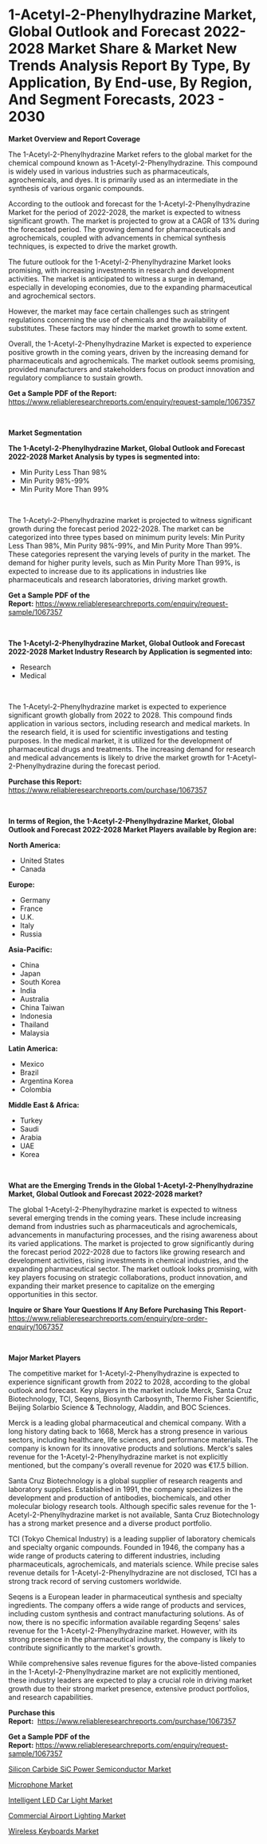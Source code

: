 <p><h1>1-Acetyl-2-Phenylhydrazine Market, Global Outlook and Forecast 2022-2028 Market Share & Market New Trends Analysis Report By Type, By Application, By End-use, By Region, And Segment Forecasts, 2023 - 2030</h1></p><p><strong>Market Overview and Report Coverage</strong></p>
<p><p>The 1-Acetyl-2-Phenylhydrazine Market refers to the global market for the chemical compound known as 1-Acetyl-2-Phenylhydrazine. This compound is widely used in various industries such as pharmaceuticals, agrochemicals, and dyes. It is primarily used as an intermediate in the synthesis of various organic compounds.</p><p>According to the outlook and forecast for the 1-Acetyl-2-Phenylhydrazine Market for the period of 2022-2028, the market is expected to witness significant growth. The market is projected to grow at a CAGR of 13% during the forecasted period. The growing demand for pharmaceuticals and agrochemicals, coupled with advancements in chemical synthesis techniques, is expected to drive the market growth.</p><p>The future outlook for the 1-Acetyl-2-Phenylhydrazine Market looks promising, with increasing investments in research and development activities. The market is anticipated to witness a surge in demand, especially in developing economies, due to the expanding pharmaceutical and agrochemical sectors.</p><p>However, the market may face certain challenges such as stringent regulations concerning the use of chemicals and the availability of substitutes. These factors may hinder the market growth to some extent.</p><p>Overall, the 1-Acetyl-2-Phenylhydrazine Market is expected to experience positive growth in the coming years, driven by the increasing demand for pharmaceuticals and agrochemicals. The market outlook seems promising, provided manufacturers and stakeholders focus on product innovation and regulatory compliance to sustain growth.</p></p>
<p><strong>Get a Sample PDF of the Report:</strong> <a href="https://www.reliableresearchreports.com/enquiry/request-sample/1067357">https://www.reliableresearchreports.com/enquiry/request-sample/1067357</a></p>
<p>&nbsp;</p>
<p><strong>Market Segmentation</strong></p>
<p><strong>The 1-Acetyl-2-Phenylhydrazine Market, Global Outlook and Forecast 2022-2028 Market Analysis by types is segmented into:</strong></p>
<p><ul><li>Min Purity Less Than 98%</li><li>Min Purity 98%-99%</li><li>Min Purity More Than 99%</li></ul></p>
<p>&nbsp;</p>
<p><p>The 1-Acetyl-2-Phenylhydrazine market is projected to witness significant growth during the forecast period 2022-2028. The market can be categorized into three types based on minimum purity levels: Min Purity Less Than 98%, Min Purity 98%-99%, and Min Purity More Than 99%. These categories represent the varying levels of purity in the market. The demand for higher purity levels, such as Min Purity More Than 99%, is expected to increase due to its applications in industries like pharmaceuticals and research laboratories, driving market growth.</p></p>
<p><strong>Get a Sample PDF of the Report:</strong>&nbsp;<a href="https://www.reliableresearchreports.com/enquiry/request-sample/1067357">https://www.reliableresearchreports.com/enquiry/request-sample/1067357</a></p>
<p>&nbsp;</p>
<p><strong>The 1-Acetyl-2-Phenylhydrazine Market, Global Outlook and Forecast 2022-2028 Market Industry Research by Application is segmented into:</strong></p>
<p><ul><li>Research</li><li>Medical</li></ul></p>
<p>&nbsp;</p>
<p><p>The 1-Acetyl-2-Phenylhydrazine market is expected to experience significant growth globally from 2022 to 2028. This compound finds application in various sectors, including research and medical markets. In the research field, it is used for scientific investigations and testing purposes. In the medical market, it is utilized for the development of pharmaceutical drugs and treatments. The increasing demand for research and medical advancements is likely to drive the market growth for 1-Acetyl-2-Phenylhydrazine during the forecast period.</p></p>
<p><strong>Purchase this Report:</strong>&nbsp; <a href="https://www.reliableresearchreports.com/purchase/1067357">https://www.reliableresearchreports.com/purchase/1067357</a></p>
<p>&nbsp;</p>
<p><strong>In terms of Region, the 1-Acetyl-2-Phenylhydrazine Market, Global Outlook and Forecast 2022-2028 Market Players available by Region are:</strong></p>
<p>
    <p> <strong> North America: </strong>
        <ul>
            <li>United States</li>
            <li>Canada</li>
        </ul>
        </p> 
    <p> <strong> Europe: </strong>
        <ul>
            <li>Germany</li>
            <li>France</li>
            <li>U.K.</li>
            <li>Italy</li>
            <li>Russia</li>
        </ul>
        </p> 
    <p> <strong> Asia-Pacific: </strong>
        <ul>
            <li>China</li>
            <li>Japan</li>
            <li>South Korea</li>
            <li>India</li>
            <li>Australia</li>
            <li>China Taiwan</li>
            <li>Indonesia</li>
            <li>Thailand</li>
            <li>Malaysia</li>
        </ul>
        </p> 
    <p> <strong> Latin America: </strong>
        <ul>
            <li>Mexico</li>
            <li>Brazil</li>
            <li>Argentina Korea</li>
            <li>Colombia</li>
        </ul>
        </p> 
    <p> <strong> Middle East & Africa: </strong>
        <ul>
            <li>Turkey</li>
            <li>Saudi</li>
            <li>Arabia</li>
            <li>UAE</li>
            <li>Korea</li>
        </ul>
    </p>
    </p>
<p>&nbsp;</p>
<p><strong>What are the Emerging Trends in the Global 1-Acetyl-2-Phenylhydrazine Market, Global Outlook and Forecast 2022-2028 market?</strong></p>
<p><p>The global 1-Acetyl-2-Phenylhydrazine market is expected to witness several emerging trends in the coming years. These include increasing demand from industries such as pharmaceuticals and agrochemicals, advancements in manufacturing processes, and the rising awareness about its varied applications. The market is projected to grow significantly during the forecast period 2022-2028 due to factors like growing research and development activities, rising investments in chemical industries, and the expanding pharmaceutical sector. The market outlook looks promising, with key players focusing on strategic collaborations, product innovation, and expanding their market presence to capitalize on the emerging opportunities in this sector.</p></p>
<p><strong>Inquire or Share Your Questions If Any Before Purchasing This Report</strong>- <a href="https://www.reliableresearchreports.com/enquiry/pre-order-enquiry/1067357">https://www.reliableresearchreports.com/enquiry/pre-order-enquiry/1067357</a></p>
<p>&nbsp;</p>
<p><strong>Major Market Players</strong></p>
<p><p>The competitive market for 1-Acetyl-2-Phenylhydrazine is expected to experience significant growth from 2022 to 2028, according to the global outlook and forecast. Key players in the market include Merck, Santa Cruz Biotechnology, TCI, Seqens, Biosynth Carbosynth, Thermo Fisher Scientific, Beijing Solarbio Science & Technology, Aladdin, and BOC Sciences.</p><p>Merck is a leading global pharmaceutical and chemical company. With a long history dating back to 1668, Merck has a strong presence in various sectors, including healthcare, life sciences, and performance materials. The company is known for its innovative products and solutions. Merck's sales revenue for the 1-Acetyl-2-Phenylhydrazine market is not explicitly mentioned, but the company's overall revenue for 2020 was €17.5 billion.</p><p>Santa Cruz Biotechnology is a global supplier of research reagents and laboratory supplies. Established in 1991, the company specializes in the development and production of antibodies, biochemicals, and other molecular biology research tools. Although specific sales revenue for the 1-Acetyl-2-Phenylhydrazine market is not available, Santa Cruz Biotechnology has a strong market presence and a diverse product portfolio.</p><p>TCI (Tokyo Chemical Industry) is a leading supplier of laboratory chemicals and specialty organic compounds. Founded in 1946, the company has a wide range of products catering to different industries, including pharmaceuticals, agrochemicals, and materials science. While precise sales revenue details for 1-Acetyl-2-Phenylhydrazine are not disclosed, TCI has a strong track record of serving customers worldwide.</p><p>Seqens is a European leader in pharmaceutical synthesis and specialty ingredients. The company offers a wide range of products and services, including custom synthesis and contract manufacturing solutions. As of now, there is no specific information available regarding Seqens' sales revenue for the 1-Acetyl-2-Phenylhydrazine market. However, with its strong presence in the pharmaceutical industry, the company is likely to contribute significantly to the market's growth.</p><p>While comprehensive sales revenue figures for the above-listed companies in the 1-Acetyl-2-Phenylhydrazine market are not explicitly mentioned, these industry leaders are expected to play a crucial role in driving market growth due to their strong market presence, extensive product portfolios, and research capabilities.</p></p>
<p><strong>Purchase this Report:</strong>&nbsp;&nbsp;<a href="https://www.reliableresearchreports.com/purchase/1067357">https://www.reliableresearchreports.com/purchase/1067357</a></p>
<p></p>
<p><strong>Get a Sample PDF of the Report:</strong>&nbsp;<a href="https://www.reliableresearchreports.com/enquiry/request-sample/1067357">https://www.reliableresearchreports.com/enquiry/request-sample/1067357</a></p>
<p><p><a href="https://www.reportprime.com/silicon-carbide-sic-power-semiconductor-r5388">Silicon Carbide SiC Power Semiconductor Market</a></p><p><a href="https://www.linkedin.com/pulse/microphone-market-size-share-amp-trends-analysis-report-q1xze/">Microphone Market</a></p><p><a href="https://www.reportprime.com/intelligent-led-car-light-r5386">Intelligent LED Car Light Market</a></p><p><a href="https://medium.com/@hotspotelectronicsstore/commercial-airport-lighting-market-size-growth-forecast-2023-2030-adaec50d5391">Commercial Airport Lighting Market</a></p><p><a href="https://medium.com/@hotspotvendor/wireless-keyboards-market-size-growth-forecast-2023-2030-737e83e48100">Wireless Keyboards Market</a></p></p>